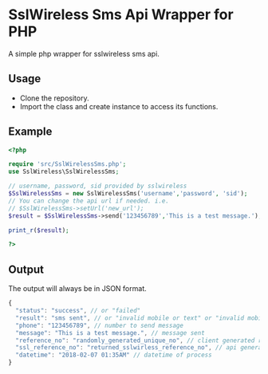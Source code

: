 # SslWireless Sms Api Wrapper for PHP
A simple php wrapper for sslwireless sms api.

## Usage
- Clone the repository.
- Import the class and create instance to access its functions.

## Example
```php
<?php

require 'src/SslWirelessSms.php';
use SslWireless\SslWirelessSms;

// username, password, sid provided by sslwireless
$SslWirelessSms = new SslWirelessSms('username','password', 'sid');
// You can change the api url if needed. i.e.
// $SslWirelessSms->setUrl('new_url');
$result = $SslWirelessSms->send('123456789','This is a test message.');

print_r($result);

?>
```

## Output
The output will always be in JSON format.
```javascript
{
  "status": "success", // or "failed"
  "result": "sms sent", // or "invalid mobile or text" or "invalid mobile" or "invalid credentials"
  "phone": "123456789", // number to send message
  "message": "This is a test message.", // message sent
  "reference_no": "randomly_generated_unique_no", // client generated reference no
  "ssl_reference_no": "returned_sslwirless_reference_no", // api generated reference no
  "datetime": "2018-02-07 01:35AM" // datetime of process
}
```
